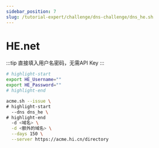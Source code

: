```yaml
---
sidebar_position: 7
slug: /tutorial-expert/challenge/dns-challenge/dns_he.sh
---
```


# HE.net

:::tip
直接填入用户名密码，无需API Key
:::

```bash
# highlight-start
export HE_Username=""
export HE_Password=""
# highlight-end

acme.sh --issue \
# highlight-start
  --dns dns_he \
# highlight-end
  -d <域名> \
  -d <额外的域名> \
  --days 150 \
  --server https://acme.hi.cn/directory
```